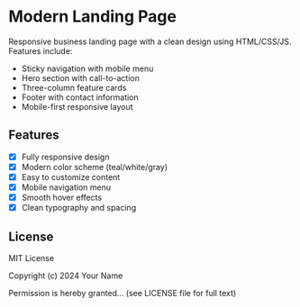 # Modern Landing Page

Responsive business landing page with a clean design using HTML/CSS/JS. Features include:
- Sticky navigation with mobile menu
- Hero section with call-to-action
- Three-column feature cards
- Footer with contact information
- Mobile-first responsive layout

## Features

- [x] Fully responsive design
- [x] Modern color scheme (teal/white/gray)
- [x] Easy to customize content
- [x] Mobile navigation menu
- [x] Smooth hover effects
- [x] Clean typography and spacing

## License

MIT License

Copyright (c) 2024 Your Name

Permission is hereby granted... (see LICENSE file for full text)
```